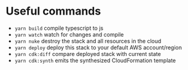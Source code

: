 # Useful commands

 * `yarn build`   compile typescript to js
 * `yarn watch`   watch for changes and compile
 * `yarn nuke`    destroy the stack and all resources in the cloud
 * `yarn deploy`      deploy this stack to your default AWS account/region
 * `yarn cdk:diff`        compare deployed stack with current state
 * `yarn cdk:synth`       emits the synthesized CloudFormation template
